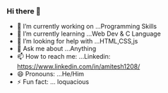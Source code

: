 ### Hi there 👋

- 🔭 I’m currently working on ...Programming Skills
- 🌱 I’m currently learning ...Web Dev & C Language
- 🤔 I’m looking for help with ...HTML,CSS,js
- 💬 Ask me about ...Anything
- 📫 How to reach me: ...Linkedin: https://www.linkedin.com/in/amitesh1208/
- 😄 Pronouns: ...He/Him
- ⚡ Fun fact: ... loquacious

